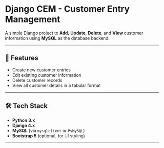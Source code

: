 # Django CEM - Customer Entry Management

A simple Django project to **Add**, **Update**, **Delete**, and **View** customer information using **MySQL** as the database backend.

---

## 🔧 Features

- Create new customer entries
- Edit existing customer information
- Delete customer records
- View all customer details in a tabular format

---

## 🛠 Tech Stack

- **Python 3.x**
- **Django 4.x**
- **MySQL** (via `mysqlclient` or `PyMySQL`)
- **Bootstrap 5** (optional, for UI styling)

---

